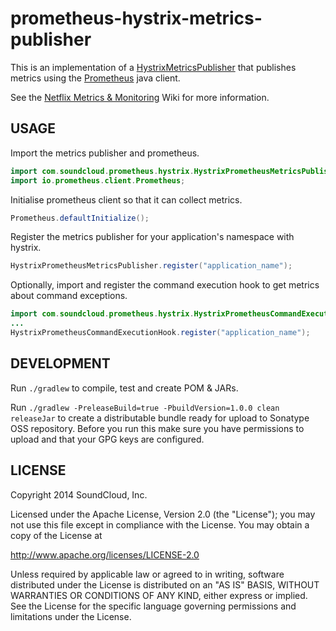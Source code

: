 # prometheus-hystrix-metrics-publisher

This is an implementation of a [HystrixMetricsPublisher](http://netflix.github.com/Hystrix/javadoc/index.html?com/netflix/hystrix/strategy/metrics/HystrixMetricsPublisher.html)
that publishes metrics using the [Prometheus](https://github.com/prometheus/client_java) java client.

See the [Netflix Metrics & Monitoring](https://github.com/Netflix/Hystrix/wiki/Metrics-and-Monitoring) Wiki for more information.

## USAGE

Import the metrics publisher and prometheus.

```java
import com.soundcloud.prometheus.hystrix.HystrixPrometheusMetricsPublisher;
import io.prometheus.client.Prometheus;
```

Initialise prometheus client so that it can collect metrics.

```java
Prometheus.defaultInitialize();
```

Register the metrics publisher for your application's namespace with hystrix.

```java
HystrixPrometheusMetricsPublisher.register("application_name");
```

Optionally, import and register the command execution hook to get metrics about command exceptions.

```java
import com.soundcloud.prometheus.hystrix.HystrixPrometheusCommandExecutionHook;
...
HystrixPrometheusCommandExecutionHook.register("application_name");
```

## DEVELOPMENT

Run `./gradlew` to compile, test and create POM & JARs.

Run `./gradlew -PreleaseBuild=true -PbuildVersion=1.0.0 clean releaseJar` to create a distributable bundle
ready for upload to Sonatype OSS repository. Before you run this make sure you have permissions to upload
and that your GPG keys are configured.

## LICENSE

Copyright 2014 SoundCloud, Inc.

Licensed under the Apache License, Version 2.0 (the "License");
you may not use this file except in compliance with the License.
You may obtain a copy of the License at

<http://www.apache.org/licenses/LICENSE-2.0>

Unless required by applicable law or agreed to in writing, software
distributed under the License is distributed on an "AS IS" BASIS,
WITHOUT WARRANTIES OR CONDITIONS OF ANY KIND, either express or implied.
See the License for the specific language governing permissions and
limitations under the License.
